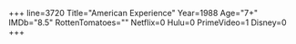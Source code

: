 +++
line=3720
Title="American Experience"
Year=1988
Age="7+"
IMDb="8.5"
RottenTomatoes=""
Netflix=0
Hulu=0
PrimeVideo=1
Disney=0
+++

